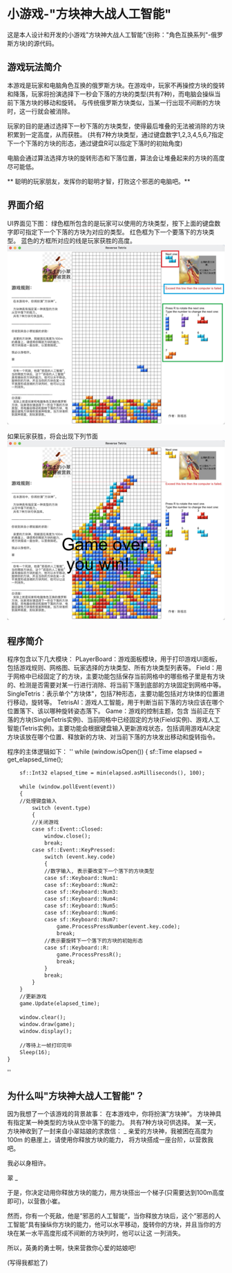 # 小游戏-"方块神大战人工智能"

这是本人设计和开发的小游戏"方块神大战人工智能"(别称："角色互换系列"-俄罗斯方块)的源代码。


## 游戏玩法简介
本游戏是玩家和电脑角色互换的俄罗斯方块。在游戏中，玩家不再操控方块的旋转和降落，玩家将扮演选择下一秒会下落的方块的类型(共有7种)，而电脑会操纵当前下落方块的移动和旋转。
与传统俄罗斯方块类似，当某一行出现不间断的方块时，这一行就会被消除。

玩家的目的是通过选择下一秒下落的方块类型，使得最后堆叠的无法被消除的方块积累到一定高度，从而获胜。
(共有7种方块类型，通过键盘数字1,2,3,4,5,6,7指定下一个下落的方块的形态，通过键盘R可以指定下落时的初始角度)

电脑会通过算法选择方块的旋转形态和下落位置，算法会让堆叠起来的方块的高度尽可能低。

**
聪明的玩家朋友，发挥你的聪明才智，打败这个邪恶的电脑吧。**

## 界面介绍
UI界面见下图：
绿色框所包含的是玩家可以使用的方块类型，按下上面的键盘数字即可指定下一个下落的方块为对应的类型。
红色框为下一个要落下的方块类型。
蓝色的方框所对应的线是玩家获胜的高度。
![image](game_ui_illustration/ui.jpg)

如果玩家获胜，将会出现下列节面
![image](game_ui_illustration/game_over_ui.jpg)
 

## 程序简介

程序包含以下几大模块：
PLayerBoard：游戏面板模块，用于打印游戏UI面板，包括游戏规则、网格图、玩家选择的方块类型、所有方块类型列表等。
Field：用于网格中已经固定了的方块，主要功能包括保存当前网格中的哪些格子里是有方块的、检测是否需要对某一行进行消除、将当前下落到底部的方块固定到网格中等。
SingleTetris：表示单个"方块体"，包括7种形态，主要功能包括对方块体的位置进行移动，旋转等。
TetrisAI：游戏人工智能，用于判断当前下落的方块应该在哪个位置落下、该以哪种旋转姿态落下。
Game：游戏的控制主题，包含 当前正在下落的方块(SingleTetris实例)、当前网格中已经固定的方块(Field实例)、游戏人工智能(Tetris实例)。主要功能会根据键盘输入更新游戏状态，包括调用游戏AI决定方块该放在哪个位置、释放新的方块、对当前下落的方块发出移动和旋转指令。

程序的主体逻辑如下：
''
while (window.isOpen())
    {
        sf::Time elapsed = get_elapsed_time();

        sf::Int32 elapsed_time = min(elapsed.asMilliseconds(), 100);

        while (window.pollEvent(event))
        {
        //处理键盘输入
            switch (event.type)
            {
            //关闭游戏
            case sf::Event::Closed:
                window.close();
                break;
            case sf::Event::KeyPressed:
                switch (event.key.code)
                {
                //数字输入, 表示要改变下一个落下的方块类型
                case sf::Keyboard::Num1:
                case sf::Keyboard::Num2:
                case sf::Keyboard::Num3:
                case sf::Keyboard::Num4:
                case sf::Keyboard::Num5:
                case sf::Keyboard::Num6:
                case sf::Keyboard::Num7:
                    game.ProcessPressNumber(event.key.code);
                    break;
                //表示要旋转下一个落下的方块的初始形态
                case sf::Keyboard::R:
                    game.ProcessPressR();
                    break;
                }
                break;
            }
        }
        //更新游戏
        game.Update(elapsed_time);

        window.clear();
        window.draw(game);
        window.display();
        
        //等待上一帧打印完毕
        Sleep(16);
    }
''

## 为什么叫"方块神大战人工智能"？
因为我想了一个该游戏的背景故事：
在本游戏中，你将扮演”方块神”。
方块神具有指定某一种类型的方块从空中落下的能力。 共有7种方块可供选择。
某一天，方块神收到了一封来自小翠姑娘的求救信：
_
亲爱的方块神，我被困在高度为100m
的悬崖上，请使用你释放方块的能力，
将方块搭成一座台阶，以营救我吧。

我必以身相许。

翠
_

于是，你决定动用你释放方块的能力，用方块搭出一个梯子(只需要达到100m高度即可)，以营救小崔。

然而，你有一个死敌，他是”邪恶的人工智能”，当你释放方块后，这个”邪恶的人工智能”具有操纵你方块的能力，他可以水平移动，旋转你的方块，并且当你的方块在某一水平高度形成不间断的方块列时，他可以让这
一列消失。

所以，英勇的勇士啊，快来营救你心爱的姑娘吧!

(写得我都尬了)
